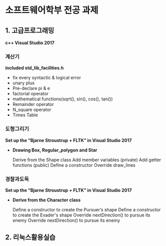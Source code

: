 # 소프트웨어학부 전공 과제

## 1. 고급프로그래밍
**c++
Visual Studio 2017**
### 계산기
**included std_lib_facilities.h**

+ fix every syntactic & logical error 
+ unary plus
+ Pre-declare pi & e 
+ factorial operator
+ mathematical functions(sqrt(), sin(), cos(), tan())
+ Remainder operator 
+ N_square operator 
+ Times Table

### 도형그리기
**Set up the “Bjarne Stroustrup + FLTK” in Visual Studio 2017**

+ **Drawing Box, Regular_polygon and Star**

    Derive from the Shape class
    Add member variables (private)
    Add getter functions (public) 
    Define a constructor
    Override draw_lines
    
### 경찰과도둑
**Set up the “Bjarne Stroustrup + FLTK” in Visual Studio 2017**

+ **Derive from the Character class**

    Define a constructor to create the Pursuer’s shape
    Define a constructor to create the Evader's shape
    Override nextDirection() to pursue its enemy
    Override nextDirection() to pursue its enemy
            
## 2. 리눅스활용실습
